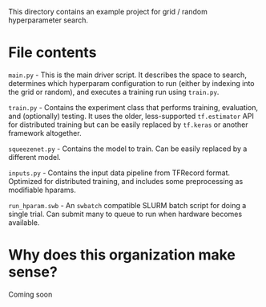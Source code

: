 This directory contains an example project for grid / random hyperparameter search.

# File contents

`main.py` - This is the main driver script. It describes the space to search, determines which hyperparam configuration to run (either by indexing into the grid or random), and executes a training run using `train.py`.

`train.py` - Contains the experiment class that performs training, evaluation, and (optionally) testing. It uses the older, less-supported `tf.estimator` API for distributed training but can be easily replaced by `tf.keras` or another framework altogether.

`squeezenet.py` - Contains the model to train. Can be easily replaced by a different model.

`inputs.py` - Contains the input data pipeline from TFRecord format. Optimized for distributed training, and includes some preprocessing as modifiable hparams.

`run_hparam.swb` - An `swbatch` compatible SLURM batch script for doing a single trial. Can submit many to queue to run when hardware becomes available.

# Why does this organization make sense?

Coming soon
